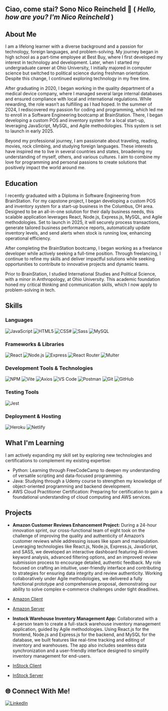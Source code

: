 ## Ciao, come stai? Sono Nico Reincheld 👋 ( _Hello, how are you? I'm Nico Reincheld_ )

## About Me

I am a lifelong learner with a diverse background and a passion for technology, foreign languages, and problem-solving. My journey began in high school as a part-time employee at Best Buy, where I first developed my interest in technology and development. Later, when I started my undergraduate career at Ohio University, I initially majored in computer science but switched to political science during freshman orientation. Despite this change, I continued exploring technology in my free time.

After graduating in 2020, I began working in the quality department of a medical device company, where I managed several large internal databases and ensured compliance with local and international regulations. While rewarding, the role wasn’t as fulfilling as I had hoped. In the summer of 2024, I rediscovered my passion for coding and programming, which led me to enroll in a Software Engineering bootcamp at BrainStation. There, I began developing a custom POS and inventory system for a local start-up, leveraging JavaScript, MySQL, and Agile methodologies. This system is set to launch in early 2025.

Beyond my professional journey, I am passionate about traveling, reading, movies, rock climbing, and studying foreign languages. These interests have inspired me to live in several countries and states, broadening my understanding of myself, others, and various cultures. I aim to combine my love for programming and personal passions to create solutions that positively impact the world around me.

## Education

I recently graduated with a Diploma in Software Engineering from BrainStation. For my capstone project, I began developing a custom POS and inventory system for a start-up business in the Columbus, OH area. Designed to be an all-in-one solution for their daily business needs, this scalable application leverages React, Node.js, Express.js, MySQL, and Agile methodologies. Set to launch in 2025, it will securely process transactions, generate tailored business performance reports, automatically update inventory levels, and send alerts when stock is running low, enhancing operational efficiency.

After completing the BrainStation bootcamp, I began working as a freelance developer while actively seeking a full-time position. Through freelancing, I continue to refine my skills and deliver impactful solutions while seeking opportunities to contribute to innovative projects and dynamic teams.

Prior to BrainStation, I studied International Studies and Political Science, with a minor in Anthropology, at Ohio University. This academic foundation honed my critical thinking and communication skills, which I now apply to problem-solving in tech.

## Skills

### Languages

![JavaScript](https://img.shields.io/badge/JavaScript-F7DF1E?style=for-the-badge&logo=javascript&logoColor=black)
![HTML5](https://img.shields.io/badge/HTML5-E34F26?style=for-the-badge&logo=html5&logoColor=white)
![CSS#](https://img.shields.io/badge/CSS3-1572B6?style=for-the-badge&logo=css3&logoColor=white)
![Sass](https://img.shields.io/badge/Sass-CC6699?style=for-the-badge&logo=sass&logoColor=white)
![MySQL](https://img.shields.io/badge/MySQL-005C84?style=for-the-badge&logo=mysql&logoColor=white)

### Frameworks & Libraries

![React](https://img.shields.io/badge/React-20232A?style=for-the-badge&logo=react&logoColor=61DAFB)
![Node.js](https://img.shields.io/badge/Node.js-339933?style=for-the-badge&logo=nodedotjs&logoColor=white)
![Express](https://img.shields.io/badge/Express.js-000000?style=for-the-badge&logo=express&logoColor=white)
![React Router](https://img.shields.io/badge/React_Router-CA4245?style=for-the-badge&logo=react-router&logoColor=white)
![Multer](https://img.shields.io/badge/Multer-FF6B6B?style=for-the-badge&logo=multer&logoColor=white)

### Development Tools & Technologies

![NPM](https://img.shields.io/badge/npm-CB3837?style=for-the-badge&logo=npm&logoColor=white)
![Vite](https://img.shields.io/badge/Vite-646CFF?style=for-the-badge&logo=vite&logoColor=white)
![Axios](https://img.shields.io/badge/Axios-5A29E4?style=for-the-badge&logo=axios&logoColor=white)
![VS Code](https://img.shields.io/badge/VSCode-0078D4?style=for-the-badge&logo=visual%20studio%20code&logoColor=white)
![Postman](https://img.shields.io/badge/Postman-FF6C37?style=for-the-badge&logo=Postman&logoColor=white)
![Git](https://img.shields.io/badge/GIT-E44C30?style=for-the-badge&logo=git&logoColor=white)
![GitHub](https://img.shields.io/badge/GitHub-100000?style=for-the-badge&logo=github&logoColor=white)

### Testing Tools

![Jest](https://img.shields.io/badge/Jest-C21325?style=for-the-badge&logo=jest&logoColor=white)

### Deployment & Hosting

![Heroku](https://img.shields.io/badge/Heroku-430098?style=for-the-badge&logo=heroku&logoColor=white)
![Netlify](https://img.shields.io/badge/Netlify-00C7B7?style=for-the-badge&logo=netlify&logoColor=white)

## What I'm Learning

I am actively expanding my skill set by exploring new technologies and certifications to complement my existing expertise:

- Python: Learning through FreeCodeCamp to deepen my understanding of versatile scripting and data-focused programming.
- Java: Studying through a Udemy course to strengthen my knowledge of object-oriented programming and backend development.
- AWS Cloud Practitioner Certification: Preparing for certification to gain a foundational understanding of cloud computing and AWS services.

## Projects

- **Amazon Customer Reviews Enhancement Project:** During a 24-hour innovation sprint, our cross-functional team of eight took on the challenge of improving the quality and authenticity of Amazon’s customer reviews while addressing issues like spam and manipulation. Leveraging technologies like React.js, Node.js, Express.js, JavaScript, and SASS, we developed an interactive dashboard featuring AI-driven keyword analysis, advanced filtering options, and an improved review submission process to encourage detailed, authentic feedback. My role focused on crafting an intuitive, user-friendly interface and contributing to strategies for ensuring data integrity and review authenticity. Working collaboratively under Agile methodologies, we delivered a fully functional prototype and comprehensive proposal, demonstrating our ability to solve complex e-commerce challenges under tight deadlines.
- [Amazon Client](https://github.com/Ingy10/amazon-industry-project-client)
- [Amazon Server](https://github.com/Ingy10/amazon-industry-project-server)

- **Instock Warehouse Inventory Management App:** Collaborated with a 4-person team to create a full-stack warehouse inventory management application, guided by Agile methodologies. Using React.js for the frontend, Node.js and Express.js for the backend, and MySQL for the database, we built features like real-time tracking and editing of inventory and warehouses. The app also includes seamless data synchronization and a user-friendly interface designed to simplify inventory management for end-users.
- [InStock Client](https://github.com/Nrhine/instock-joseph)
- [InStock Server](https://github.com/Nrhine/instock-joseph-api)

## 🌐 Connect With Me!

[![LinkedIn](https://img.shields.io/badge/LinkedIn-%230077B5.svg?logo=linkedin&logoColor=white)](https://linkedin.com/in/nico-reincheld/)

